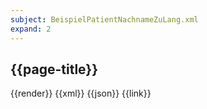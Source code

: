 ```yaml
---
subject: BeispielPatientNachnameZuLang.xml
expand: 2
---
```

## {{page-title}}

<tabs>
    <tab title="Übersicht">      
        {{render}}
    </tab>
    <tab title="XML">      
        {{xml}}
    </tab>
    <tab title="JSON">
        {{json}}
    </tab>
    <tab title="Link">
        {{link}}
    </tab>
</tabs>